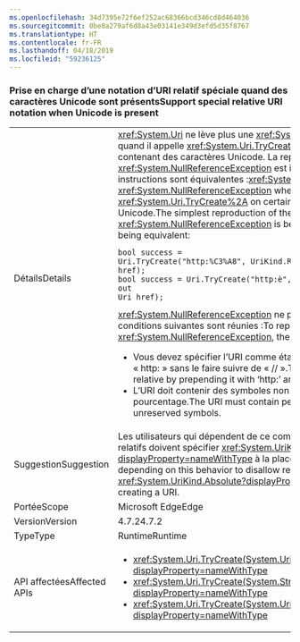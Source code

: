 ```yaml
---
ms.openlocfilehash: 34d7395e72f6ef252ac68366bcd346cd8d464036
ms.sourcegitcommit: 0be8a279af6d8a43e03141e349d3efd5d35f8767
ms.translationtype: HT
ms.contentlocale: fr-FR
ms.lasthandoff: 04/18/2019
ms.locfileid: "59236125"
---
```

### <a name="support-special-relative-uri-notation-when-unicode-is-present"></a><span data-ttu-id="77439-101">Prise en charge d’une notation d’URI relatif spéciale quand des caractères Unicode sont présents</span><span class="sxs-lookup"><span data-stu-id="77439-101">Support special relative URI notation when Unicode is present</span></span>

|   |   |
|---|---|
|<span data-ttu-id="77439-102">Détails</span><span class="sxs-lookup"><span data-stu-id="77439-102">Details</span></span>|<span data-ttu-id="77439-103"><xref:System.Uri> ne lève plus une <xref:System.NullReferenceException> quand il appelle <xref:System.Uri.TryCreate%2A> sur certains URI relatifs contenant des caractères Unicode. La reproduction la plus simple du <xref:System.NullReferenceException> est indiquée ci-dessous, où les deux instructions sont équivalentes :</span><span class="sxs-lookup"><span data-stu-id="77439-103"><xref:System.Uri> will no longer throw a <xref:System.NullReferenceException> when calling <xref:System.Uri.TryCreate%2A> on certain relative URIs containing Unicode.The simplest reproduction of the <xref:System.NullReferenceException> is below, with the two statements being equivalent:</span></span><pre><code class="lang-csharp">bool success = Uri.TryCreate(&quot;http:%C3%A8&quot;, UriKind.RelativeOrAbsolute, out Uri href);&#13;&#10;bool success = Uri.TryCreate(&quot;http:&#232;&quot;, UriKind.RelativeOrAbsolute, out Uri href);&#13;&#10;</code></pre><span data-ttu-id="77439-104"><xref:System.NullReferenceException> ne peut être reproduite que si les conditions suivantes sont réunies :</span><span class="sxs-lookup"><span data-stu-id="77439-104">To reproduce the <xref:System.NullReferenceException>, the following items must be true:</span></span><ul><li><span data-ttu-id="77439-105">Vous devez spécifier l’URI comme étant relatif en le faisant précéder de « http: » sans le faire suivre de « // ».</span><span class="sxs-lookup"><span data-stu-id="77439-105">The URI must be specified as relative by prepending it with ‘http:’ and not following it with ‘//’.</span></span></li><li><span data-ttu-id="77439-106">L’URI doit contenir des symboles non réservés ou Unicode encodés en pourcentage.</span><span class="sxs-lookup"><span data-stu-id="77439-106">The URI must contain percent-encoded Unicode or unreserved symbols.</span></span></li></ul>|
|<span data-ttu-id="77439-107">Suggestion</span><span class="sxs-lookup"><span data-stu-id="77439-107">Suggestion</span></span>|<span data-ttu-id="77439-108">Les utilisateurs qui dépendent de ce comportement pour interdire les URI relatifs doivent spécifier <xref:System.UriKind.Absolute?displayProperty=nameWithType> à la place quand ils créent un URI.</span><span class="sxs-lookup"><span data-stu-id="77439-108">Users depending on this behavior to disallow relative URIs should instead specify <xref:System.UriKind.Absolute?displayProperty=nameWithType> when creating a URI.</span></span>|
|<span data-ttu-id="77439-109">Portée</span><span class="sxs-lookup"><span data-stu-id="77439-109">Scope</span></span>|<span data-ttu-id="77439-110">Microsoft Edge</span><span class="sxs-lookup"><span data-stu-id="77439-110">Edge</span></span>|
|<span data-ttu-id="77439-111">Version</span><span class="sxs-lookup"><span data-stu-id="77439-111">Version</span></span>|<span data-ttu-id="77439-112">4.7.2</span><span class="sxs-lookup"><span data-stu-id="77439-112">4.7.2</span></span>|
|<span data-ttu-id="77439-113">Type</span><span class="sxs-lookup"><span data-stu-id="77439-113">Type</span></span>|<span data-ttu-id="77439-114">Runtime</span><span class="sxs-lookup"><span data-stu-id="77439-114">Runtime</span></span>|
|<span data-ttu-id="77439-115">API affectées</span><span class="sxs-lookup"><span data-stu-id="77439-115">Affected APIs</span></span>|<ul><li><xref:System.Uri.TryCreate(System.Uri,System.Uri,System.Uri@)?displayProperty=nameWithType></li><li><xref:System.Uri.TryCreate(System.String,System.UriKind,System.Uri@)?displayProperty=nameWithType></li><li><xref:System.Uri.TryCreate(System.Uri,System.String,System.Uri@)?displayProperty=nameWithType></li></ul>|
